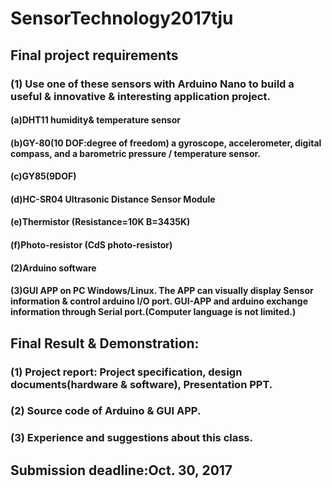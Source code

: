 # SensorTechnology2017tju
## Final project requirements
### (1) Use one of these sensors with Arduino Nano to build a useful & innovative & interesting application project.
#### (a)DHT11 humidity& temperature sensor
#### (b)GY-80(10 DOF:degree of freedom) a gyroscope, accelerometer, digital compass, and a barometric pressure / temperature sensor. 
#### (c)GY85(9DOF)
#### (d)HC-SR04 Ultrasonic Distance Sensor Module
#### (e)Thermistor (Resistance=10K B=3435K)
#### (f)Photo-resistor (CdS photo-resistor)
#### (2)Arduino software
#### (3)GUI APP on PC Windows/Linux. The APP can visually display Sensor information & control arduino I/O port. GUI-APP and arduino exchange information through Serial port.(Computer language is not limited.)

## Final Result & Demonstration:
### (1) Project report: Project specification, design documents(hardware & software), Presentation PPT.
### (2) Source code of Arduino & GUI APP.
### (3)  Experience and suggestions about this class. 

## Submission deadline:Oct. 30, 2017
